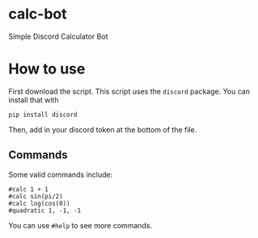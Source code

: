 # calc-bot
Simple Discord Calculator Bot

# How to use
First download the script. This script uses the ``discord`` package. You can install that with
```
pip install discord
```
Then, add in your discord token at the bottom of the file.

## Commands
Some valid commands include:
```
#calc 1 + 1
#calc sin(pi/2)
#calc log(cos(0))
#quadratic 1, -1, -1
```
You can use ``#help`` to see more commands.
